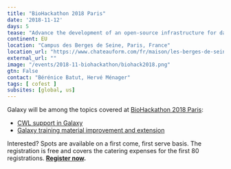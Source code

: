```yaml
---
title: "BioHackathon 2018 Paris"
date: '2018-11-12'
days: 5
tease: "Advance the development of an open-source infrastructure for data integration"
continent: EU
location: "Campus des Berges de Seine, Paris, France"
location_url: "https://www.chateauform.com/fr/maison/les-berges-de-seine/"
external_url: ""
image: "/events/2018-11-biohackathon/biohack2018.png"
gtn: False
contact: "Bérénice Batut, Hervé Ménager"
tags: [ cofest ]
subsites: [global, us]
---
```


Galaxy will be among the topics covered at [BioHackathon 2018 Paris](http://bh2018paris.info/):

* [CWL support in Galaxy](https://github.com/elixir-europe/BioHackathon/tree/master/tools/CWL%20support%20in%20Galaxy)
* [Galaxy training material improvement and extension](https://github.com/elixir-europe/BioHackathon/tree/master/training/Galaxy%20training%20material%20improvement%20and%20extension)

Interested? Spots are available on a first come, first serve basis. The registration is free and covers the catering expenses for the first 80 registrations.  **[Register now](http://bh2018paris.info/registration).**

